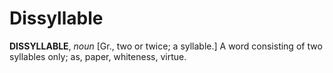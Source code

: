 # Dissyllable

**DISSYLLABLE**, _noun_ \[Gr., two or twice; a syllable.\] A word consisting of two syllables only; as, paper, whiteness, virtue.